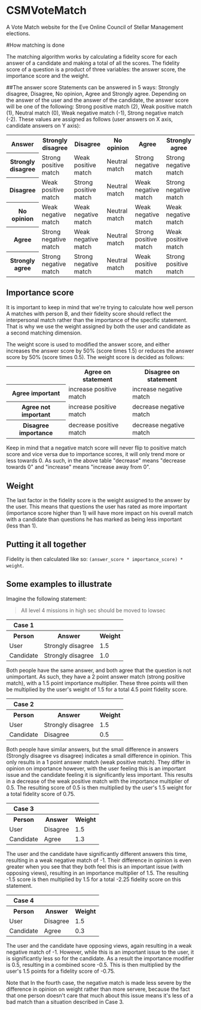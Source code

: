 CSMVoteMatch
============

A Vote Match website for the Eve Online Council of Stellar Management elections.

#How matching is done

The matching algorithm works by calculating a fidelity score for each answer of a candidate and making a total of all the scores. The fidelity score of a question is a product of three variables: the answer score, the importance score and the weight.

##The answer score
Statements can be answered in 5 ways: Strongly disagree, Disagree, No opinion, Agree and Strongly agree. Depending on the answer of the user and the answer of the candidate, the answer score will be one of the following: Strong positive match (2), Weak positive match (1), Neutral match (0), Weak negative match (-1), Strong negative match (-2). These values are assigned as follows (user answers on X axis, candidate answers on Y axis):

<table>
  <tr>
    <th>Answer</th>
    <th>Strongly disagree</th>
    <th>Disagree</th>
    <th>No opinion</th>
    <th>Agree</th>
    <th>Strongly agree</th>
  </tr>
  <tr>
    <th>Strongly disagree</th>
    <td>Strong positive match</td>
    <td>Weak positive match</td>
    <td>Neutral match</td>
    <td>Strong negative match</td>
    <td>Strong negative match</td>
  </tr>
  <tr>
    <th>Disagree</th>
    <td>Weak positive match</td>
    <td>Strong positive match</td>
    <td>Neutral match</td>
    <td>Weak negative match</td>
    <td>Strong negative match</td>
  </tr>
  <tr>
    <th>No opinion</th>
    <td>Weak negative match</td>
    <td>Weak negative match</td>
    <td>Neutral match</td>
    <td>Weak negative match</td>
    <td>Weak negative match</td>
  </tr>
  <tr>
    <th>Agree</th>
    <td>Strong negative match</td>
    <td>Weak negative match</td>
    <td>Neutral match</td>
    <td>Strong positive match</td>
    <td>Weak positive match</td>
  </tr>
  <tr>
    <th>Strongly agree</th>
    <td>Strong negative match</td>
    <td>Strong negative match</td>
    <td>Neutral match</td>
    <td>Weak positive match</td>
    <td>Strong positive match</td>
  </tr>
</table>

## Importance score
It is important to keep in mind that we're trying to calculate how well person A matches with person B, and their fidelity score should reflect the interpersonal match rather than the importance of the specific statement. That is why we use the weight assigned by both the user and candidate as a second matching dimension. 

The weight score is used to modified the answer score, and either increases the answer score by 50% (score times 1.5) or reduces the answer score by 50% (score times 0.5). The weight score is decided as follows:

<table>
  <tr>
    <th></th>
    <th>Agree on statement</th>
    <th>Disagree on statement</th>
  </tr>
  <tr>
    <th>Agree important</th>
    <td>increase positive match</td>
    <td>increase negative match</td>
  </tr>
  <tr>
    <th>Agree not important</th>
    <td>increase positive match</td>
    <td>decrease negative match</td>
  </tr>
  <tr>
    <th>Disagree importance</th>
    <td>decrease positive match</td>
    <td>decrease negative match</td>
  </tr>
</table>

Keep in mind that a negative match score will never flip to positive match score and vice versa due to importance scores, it will only trend more or less towards 0. As such, in the above table "decrease" means "decrease towards 0" and "increase" means "increase away from 0".

## Weight

The last factor in the fidelity score is the weight assigned to the answer by the user. This means that questions the user has rated as more important (importance score higher than 1) will have more impact on his overall match with a candidate than questions he has marked as being less important (less than 1).

## Putting it all together

Fidelity is then calculated like so: `(answer_score * importance_score) * weight`.

## Some examples to illustrate
Imagine the following statement:
> All level 4 missions in high sec should be moved to lowsec

<table>
  <tr>
    <th>Case 1</th>
  </tr>
  <tr>
    <th>Person</th>
    <th>Answer</th>
    <th>Weight</th>
  </tr>
  <tr>
    <td>User</td>
    <td>Strongly disagree</td>
    <td>1.5</td>
  </tr>
  <tr>
    <td>Candidate</td>
    <td>Strongly disagree</td>
    <td>1.0</td>
  </tr>
</table>

Both people have the same answer, and both agree that the question is not unimportant. As such, they have a 2 point answer match (strong positive match), with a 1.5 point importance multiplier. These three points will then be multiplied by the user's weight of 1.5 for a total 4.5 point fidelity score.

<table>
  <tr>
    <th>Case 2</th>
  </tr>
  <tr>
    <th>Person</th>
    <th>Answer</th>
    <th>Weight</th>
  </tr>
  <tr>
    <td>User</td>
    <td>Strongly disagree</td>
    <td>1.5</td>
  </tr>
  <tr>
    <td>Candidate</td>
    <td>Disagree</td>
    <td>0.5</td>
  </tr>
</table>

Both people have similar answers, but the small difference in answers (Strongly disagree vs disagree) indicates a small difference in opinion. This only results in a 1 point answer match (weak positive match). They differ in opinion on importance however, with the user feeling this is an important issue and the candidate feeling it is significantly less important. This results in a decrease of the weak positive match with the importance multiplier of 0.5. The resulting score of 0.5 is then multiplied by the user's 1.5 weight for a total fidelity score of 0.75.

<table>
  <tr>
    <th>Case 3</th>
  </tr>
  <tr>
    <th>Person</th>
    <th>Answer</th>
    <th>Weight</th>
  </tr>
  <tr>
    <td>User</td>
    <td>Disagree</td>
    <td>1.5</td>
  </tr>
  <tr>
    <td>Candidate</td>
    <td>Agree</td>
    <td>1.3</td>
  </tr>
</table>

The user and the candidate have significantly different answers this time, resulting in a weak negative match of -1. Their difference in opinion is even greater when you see that they both feel this is an important issue (with opposing views), resulting in an importance multiplier of 1.5. The resulting -1.5 score is then multiplied by 1.5 for a total -2.25 fidelity score on this statement.

<table>
  <tr>
    <th>Case 4</th>
  </tr>
  <tr>
    <th>Person</th>
    <th>Answer</th>
    <th>Weight</th>
  </tr>
  <tr>
    <td>User</td>
    <td>Disagree</td>
    <td>1.5</td>
  </tr>
  <tr>
    <td>Candidate</td>
    <td>Agree</td>
    <td>0.3</td>
  </tr>
</table>

The user and the candidate have opposing views, again resulting in a weak negative match of -1. However, while this is an important issue to the user, it is significantly less so for the candidate. As a result the importance modifier is 0.5, resulting in a combined score -0.5. This is then multiplied by the user's 1.5 points for a fidelity score of -0.75. 

Note that In the fourth case, the negative match is made less severe by the difference in opinion on weight rather than more servere, because the fact that one person doesn't care that much about this issue means it's less of a bad match than a situation described in Case 3.
